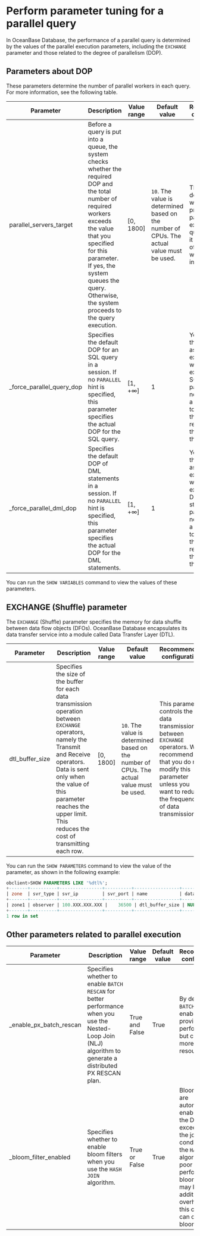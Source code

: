 # Perform parameter tuning for a parallel query

In OceanBase Database, the performance of a parallel query is determined by the values of the parallel execution parameters, including the `EXCHANGE` parameter and those related to the degree of parallelism (DOP).

## Parameters about DOP

These parameters determine the number of parallel workers in each query. For more information, see the following table.


| **Parameter** | **Description** | **Value range** | **Default value** | **Recommended configuration** |
|---------------|--------------|-------------|-------------|---------------|
| parallel_servers_target | Before a query is put into a queue, the system checks whether the required DOP and the total number of required workers exceeds the value that you specified for this parameter. If yes, the system queues the query. Otherwise, the system proceeds to the query execution.  | \[0, 1800\] | `10`. The value is determined based on the number of CPUs. The actual value must be used. | The system determines whether to proceed to the parallel execution of a query or queue it if the number of available workers is insufficient.  |
| _force_parallel_query_dop | Specifies the default DOP for an SQL query in a session. If no `PARALLEL` hint is specified, this parameter specifies the actual DOP for the SQL query.  | \[1, +∞\] | 1 | You can set this parameter as needed. For example, if you want to execute some SQL queries in parallel but do not want to add a `PARALLEL` hint to each of them, we recommend that you set this parameter.  |
| _force_parallel_dml_dop | Specifies the default DOP of DML statements in a session. If no `PARALLEL` hint is specified, this parameter specifies the actual DOP for the DML statements.  | \[1, +∞\] | 1 | You can set this parameter as needed. For example, if you want to execute some DML statements in parallel but do not want to add a `PARALLEL` hint to each of them, we recommend that you set this parameter.  |

You can run the `SHOW VARIABLES` command to view the values of these parameters.

## EXCHANGE (Shuffle) parameter

The `EXCHANGE` (Shuffle) parameter specifies the memory for data shuffle between data flow objects (DFOs). OceanBase Database encapsulates its data transfer service into a module called Data Transfer Layer (DTL).


| **Parameter** | **Description** | **Value range** | **Default value** | **Recommended configuration** |
|-----------|---------------|-------------|--------------|-----------------|
| dtl_buffer_size | Specifies the size of the buffer for each data transmission operation between `EXCHANGE` operators, namely the Transmit and Receive operators. Data is sent only when the value of this parameter reaches the upper limit. This reduces the cost of transmitting each row.  | \[0, 1800\] | `10`. The value is determined based on the number of CPUs. The actual value must be used. | This parameter controls the data transmission between `EXCHANGE` operators. We recommend that you do not modify this parameter unless you want to reduce the frequency of data transmission.  |

You can run the `SHOW PARAMETERS` command to view the value of the parameter, as shown in the following example:

```sql
obclient>SHOW PARAMETERS LIKE '%dtl%';
+-------+----------+----------------+----------+-----------------+-----------+-------+---------------+----------+---------+---------+-------------------+
| zone  | svr_type | svr_ip         | svr_port | name            | data_type | value | info          | section  | scope   | source  | edit_level        |
+-------+----------+----------------+----------+-----------------+-----------+-------+---------------+----------+---------+---------+-------------------+
| zone1 | observer | 100.XXX.XXX.XXX |    36500 | dtl_buffer_size | NULL      | 64K   | to be removed | OBSERVER | CLUSTER | DEFAULT | DYNAMIC_EFFECTIVE |
+-------+----------+----------------+----------+-----------------+-----------+-------+---------------+----------+---------+---------+-------------------+
1 row in set
```

## Other parameters related to parallel execution

| **Parameter** | **Description** | **Value range** | **Default value** | **Recommended configuration** |
|-----------|---------|--------|---------|------|
| _enable_px_batch_rescan | Specifies whether to enable `BATCH RESCAN` for better performance when you use the Nested-Loop Join (NLJ) algorithm to generate a distributed PX RESCAN plan. | True and False | True | By default, `BATCH RESCAN` is enabled. It provides better performance but consumes more memory resources.  |
| _bloom_filter_enabled | Specifies whether to enable bloom filters when you use the `HASH JOIN` algorithm.  | True or False | True | Bloom filters are automatically enabled when the DOP exceeds 1. If the join condition of the `HASH JOIN` algorithm has poor filtering performance, bloom filters may bring additional overhead. In this case, you can disable bloom filters.  |


